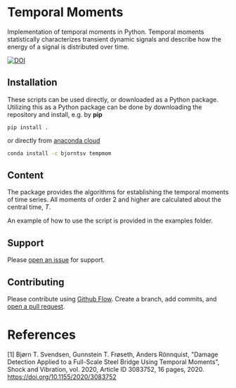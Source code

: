 # Temporal Moments

Implementation of temporal moments in Python.
Temporal moments statistically characterizes transient dynamic signals and describe how the energy of a signal is distributed over time.

[![DOI](https://zenodo.org/badge/233225416.svg)](https://zenodo.org/badge/latestdoi/233225416)

## Installation
These scripts can be used directly, or downloaded as a Python package. Utilizing this as a Python package can be done by downloading
the repository and install, e.g. by **pip**

```
pip install .
```
or directly from [anaconda cloud](https://anaconda.org/bjorntsv/tempmom)

```sh
conda install -c bjorntsv tempmom
```

## Content
The package provides the algorithms for establishing the temporal moments of time series. All moments of order 2 and higher are calculated
about the central time, *T*.

An example of how to use the script is provided in the examples folder.

## Support

Please [open an issue](https://github.com/bjorntsv/tempmom/issues/new) for support.

## Contributing

Please contribute using [Github Flow](https://guides.github.com/introduction/flow/).
Create a branch, add commits, and
[open a pull request](https://github.com/bjorntsv/tempmom/compare/).

# References
[1] Bjørn T. Svendsen, Gunnstein T. Frøseth, Anders Rönnquist, "Damage Detection Applied to a Full-Scale Steel Bridge Using Temporal Moments", Shock and Vibration, vol. 2020, Article ID 3083752, 16 pages, 2020. https://doi.org/10.1155/2020/3083752